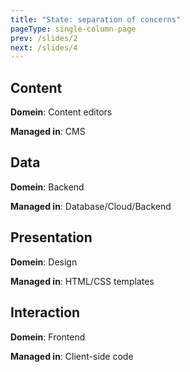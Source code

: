 ```yaml
---
title: "State: separation of concerns"
pageType: single-column-page
prev: /slides/2
next: /slides/4
---
```


## Content

**Domein**: Content editors

**Managed in**: CMS

## Data

**Domein**: Backend

**Managed in**: Database/Cloud/Backend

## Presentation

**Domein**: Design

**Managed in**: HTML/CSS templates

## Interaction

**Domein**: Frontend

**Managed in**: Client-side code
